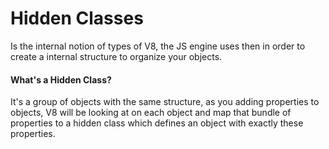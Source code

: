 # Hidden Classes

Is the internal notion of types of V8, the JS engine uses then in order to create a internal structure to organize your objects.

#### What's a Hidden Class?

It's a group of objects with the same structure, as you adding properties to objects, V8 will be looking at on each object and map that bundle of properties to a hidden class which defines an object with exactly these properties.

